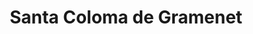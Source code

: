 ---
title: Santa Coloma de Gramenet
url: /santa-coloma-de-gramenet/
latitude: 41.449
longitude: 2.218
---